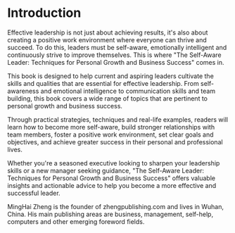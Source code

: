 # Introduction

Effective leadership is not just about achieving results, it's also about creating a positive work environment where everyone can thrive and succeed. To do this, leaders must be self-aware, emotionally intelligent and continuously strive to improve themselves. This is where "The Self-Aware Leader: Techniques for Personal Growth and Business Success" comes in.

This book is designed to help current and aspiring leaders cultivate the skills and qualities that are essential for effective leadership. From self-awareness and emotional intelligence to communication skills and team building, this book covers a wide range of topics that are pertinent to personal growth and business success.

Through practical strategies, techniques and real-life examples, readers will learn how to become more self-aware, build stronger relationships with team members, foster a positive work environment, set clear goals and objectives, and achieve greater success in their personal and professional lives.

Whether you're a seasoned executive looking to sharpen your leadership skills or a new manager seeking guidance, "The Self-Aware Leader: Techniques for Personal Growth and Business Success" offers valuable insights and actionable advice to help you become a more effective and successful leader.


MingHai Zheng is the founder of zhengpublishing.com and lives in Wuhan, China. His main publishing areas are business, management, self-help, computers and other emerging foreword fields.
